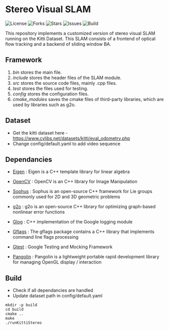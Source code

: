 # Stereo Visual SLAM

![License](https://img.shields.io/github/license/adheeshc/visual-odometry-cpp)
![Forks](https://img.shields.io/github/forks/adheeshc/visual-odometry-cpp)
![Stars](https://img.shields.io/github/stars/adheeshc/visual-odometry-cpp)
![Issues](https://img.shields.io/github/issues/adheeshc/visual-odometry-cpp)
![Build](https://img.shields.io/badge/build-passing-brightgreen)

This repository implements a customized version of stereo visual SLAM running on the Kitti Dataset.
This SLAM consists of a frontend of optical flow tracking and a backend of sliding window BA.

## Framework

1. <i> bin </i> stores the main file.
2. <i> include </i> stores the header files of the SLAM module.
3. <i> src </i> stores the source code files, mainly .cpp files.
4. <i> test </i> stores the files used for testing.
5. <i> config </i> stores the configuration files.
6. <i> cmake_modules </i> saves the cmake files of third-party libraries, which are used by libraries such as g2o.

## Dataset

- Get the kitti dataset here - https://www.cvlibs.net/datasets/kitti/eval_odometry.php
- Change config/default.yaml to add video sequence

## Dependancies

- [Eigen](https://github.com/libigl/eigen) : Eigen is a C++ template library for linear algebra

- [OpenCV](https://github.com/opencv/opencv) : OpenCV is an C++ library for Image Manipulation

- [Sophus](https://github.com/strasdat/Sophus) : Sophus is an open-source C++ framework for Lie groups commonly used for 2D and 3D geometric problems

- [g2o](https://github.com/RainerKuemmerle/g2o) : g2o is an open-source C++ library for optimizing graph-based nonlinear error functions

- [Glog](https://github.com/google/glog) : C++ implementation of the Google logging module

- [Gflags](https://github.com/gflags/gflags) : The gflags package contains a C++ library that implements command line flags processing

- [Gtest](https://github.com/google/googletest) : Google Testing and Mocking Framework

- [Pangolin](https://github.com/stevenlovegrove/Pangolin) : Pangolin is a lightweight portable rapid development library for managing OpenGL display / interaction

## Build

- Check if all dependancies are handled
- Update dataset path in config/default.yaml

```
mkdir -p build
cd build
cmake ..
make
./runKittiStereo
```
